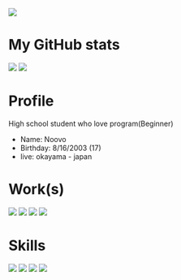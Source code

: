 [![](https://komarev.com/ghpvc/?username=noovo86&style=flat-square&color=green)](#)

# My GitHub stats
[![](https://github-readme-stats.vercel.app/api?username=noovo86&show_icons=true&theme=graywhite&line_height=40)](#)
[![](https://github-readme-stats.vercel.app/api/top-langs/?username=noovo86&theme=graywhite)](#)

# Profile
High school student who love program(Beginner)
- Name: Noovo
- Birthday: 8/16/2003 (17)
- live: okayama - japan

# Work(s)
[![](https://github-readme-stats.vercel.app/api/pin/?theme=graywhite&username=noovo86&repo=gothello_web)](https://github.com/noovo86/gothello_web)
[![](https://github-readme-stats.vercel.app/api/pin/?theme=graywhite&username=noovo86&repo=gothello)](https://github.com/noovo86/gothello)
[![](https://github-readme-stats.vercel.app/api/pin/?theme=graywhite&username=noovo86&repo=myscripts-for-i3)](httpshttps://github.com/noovo86/myscripts-for-i3)
[![](https://github-readme-stats.vercel.app/api/pin/?theme=graywhite&username=noovo86&repo=keijiban)](https://github.com/noovo86/keijiban)

# Skills
[![](https://img.shields.io/badge/-JavaScript-000?style=for-the-badge&logo=javascript)](#)
[![](https://img.shields.io/badge/-PHP-000?style=for-the-badge&logo=php)](#)
[![](https://img.shields.io/badge/-Linux-000?style=for-the-badge&logo=Linux)](#)
[![](https://img.shields.io/badge/-V-000?style=for-the-badge&logo=v)](#)
